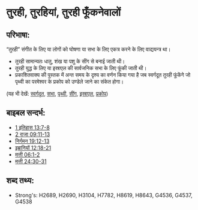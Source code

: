 # तुरही, तुरहियां, तुरही फूँकनेवालों #

## परिभाषा: ##

“तुरही” संगीत के लिए या लोगों को घोषणा या सभा के लिए एकत्र करने के लिए वाद्ययन्त्र था।

* तुरही सामान्यतः धातु, शंख या पशु के सींग से बनाई जाती थी।
* तुरही युद्ध के लिए या इस्राएल की सार्वजनिक सभा के लिए फूंकी जाती थी।
* प्रकाशितवाक्य की पुस्तक में अन्त समय के दृश्य का वर्णन किया गया है जब स्वर्गदूत तुरही फूंकेंगे जो पृथ्वी का परमेश्वर के प्रकोप को उण्डेले जाने का संकेत होगा।

(यह भी देखें: [स्वर्गदूत](../kt/angel.md), [सभा](../other/assembly.md), [पृथ्वी](../other/earth.md), [सींग](../other/horn.md), [इस्राएल](../kt/israel.md), [प्रकोप](../kt/wrath.md))

## बाइबल सन्दर्भ: ##

* [1 इतिहास 13:7-8](rc://hi/tn/help/1ch/13/07)
* [2 राजा 09:11-13](rc://hi/tn/help/2ki/09/11)
* [निर्गमन 19:12-13](rc://hi/tn/help/exo/19/12)
* [इब्रानियों 12:18-21](rc://hi/tn/help/heb/12/18)
* [मत्ती 06:1-2](rc://hi/tn/help/mat/06/01)
* [मत्ती 24:30-31](rc://hi/tn/help/mat/24/30)

## शब्द तथ्य: ##

* Strong's: H2689, H2690, H3104, H7782, H8619, H8643, G4536, G4537, G4538
